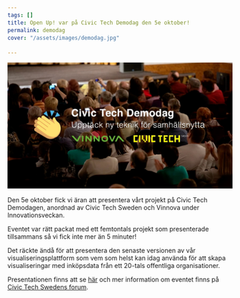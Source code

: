 ```yaml
---
tags: []
title: Open Up! var på Civic Tech Demodag den 5e oktober!
permalink: demodag
cover: "/assets/images/demodag.jpg"

---
```


![](/assets/images/demodag.jpg)

Den 5e oktober fick vi äran att presentera vårt projekt på Civic Tech Demodagen, anordnad av Civic Tech Sweden och Vinnova under Innovationsveckan.

Eventet var rätt packat med ett femtontals projekt som presenterade tillsammans så vi fick inte mer än 5 minuter!

Det räckte ändå för att presentera den senaste versionen av vår visualiseringsplattform som vem som helst kan idag använda för att skapa visualiseringar med inköpsdata från ett 20-tals offentliga organisationer.

Presentationen finns att se [här](https://www.youtube.com/watch?v=0YEaThCDCWo&t=933s) och mer information om eventet finns på [Civic Tech Swedens forum](https://forum.civictech.se/t/civic-tech-demodag-5-oktober-2021-kl-09-00-till-12-00-titta-live-har/343).
